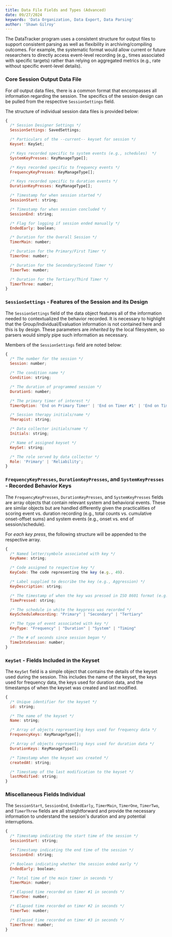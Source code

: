 ```yaml
---
title: Data File Fields and Types (Advanced)
date: 09/27/2024
keywords: 'Data Organization, Data Export, Data Parsing'
author: 'Shawn Gilroy'
---
```


The DataTracker program uses a consistent structure for output files to support consistent parsing as well as flexibility in archiving/compiling outcomes. For example, the systematic format would allow current or future researchers to directly access event-level recording (e.g., times associated with specific targets) rather than relying on aggregated metrics (e.g., rate without specific event-level details).

### Core Session Output Data File

For _all_ output data files, there is a common format that encompasses all information regarding the session. The specifics of the session design can be pulled from the respective `SessionSettings` field.

The structure of individual session data files is provided below:

```js
{
  /* Session Designer Settings */
  SessionSettings: SavedSettings;

  /* Particulars of the --current-- keyset for session */
  Keyset: KeySet;

  /* Keys recorded specific to system events (e.g., schedules)  */
  SystemKeyPresses: KeyManageType[];

  /* Keys recorded specific to frequency events */
  FrequencyKeyPresses: KeyManageType[];

  /* Keys recorded specific to duration events */
  DurationKeyPresses: KeyManageType[];

  /* Timestamp for when session started */
  SessionStart: string;

  /* Timestamp for when session concluded */
  SessionEnd: string;

  /* Flag for logging if session ended manually */
  EndedEarly: boolean;

  /* Duration for the Overall Session */
  TimerMain: number;

  /* Duration for the Primary/First Timer */
  TimerOne: number;

  /* Duration for the Secondary/Second Timer */
  TimerTwo: number;

  /* Duration for the Tertiary/Third Timer */
  TimerThree: number;
}
```

### `SessionSettings` - Features of the Session and its Design

The `SessionSettings` field of the data object features all of the information needed to contextualized the behavior recorded. It is necessary to highlight that the Group/Individual/Evaluation information is not contained here and this is by design. These parameters are _inherited_ by the local filesystem, so parsers would simply pipe such information as necessary.

Members of the `SessionSettings` field are noted below:

```js
{
  /* The number for the session */
  Session: number;

  /* The condition name */
  Condition: string;

  /* The duration of programmed session */
  DurationS: number;

  /* The primary timer of interest */
  TimerOption: 'End on Primary Timer' | 'End on Timer #1' | 'End on Timer #2' | 'End on Timer #3';

  /* Session therapy initials/name */
  Therapist: string;

  /* Data collector initials/name */
  Initials: string;

  /* Name of assigned keyset */
  KeySet: string;

  /* The role served by data collector */
  Role: 'Primary' | 'Reliability';
}
```

### `FrequencyKeyPresses`, `DurationKeyPresses`, and `SystemKeyPresses` - Recorded Behavior Keys

The `FrequencyKeyPresses`, `DurationKeyPresses`, and `SystemKeyPresses` fields are array objects that contain relevant system and behavioral events. These are similar objects but are handled differently given the practicalities of scoring event vs. duration recording (e.g., total counts vs. cumulative onset-offset sums) and system events (e.g., onset vs. end of session/schedule).

For _each key press_, the following structure will be appended to the respective array.

```js
{
  /* Named letter/symbole associated with key */
  KeyName: string;

  /* Code assigned to respective key */
  KeyCode: The code representing the key (e.g., 49).

  /* Label supplied to describe the key (e.g., Aggression) */
  KeyDescription: string;

  /* The timestamp of when the key was pressed in ISO 8601 format (e.g., "2024-09-13T16:47:17.683Z"). */
  TimePressed: string;

  /* The schedule in white the keypress was recorded */
  KeyScheduleRecording: "Primary" | "Secondary" | "Tertiary"

  /* The type of event associated with key */
  KeyType: "Frequency" | "Duration" | "System" | "Timing"

  /* The # of seconds since session began */
  TimeIntoSession: number;
}
```

### `KeySet` - Fields Included in the Keyset

The `KeySet` field is a simple object that contains the details of the keyset used during the session. This includes the name of the keyset, the keys used for frequency data, the keys used for duration data, and the timestamps of when the keyset was created and last modified.

```js
{
  /* Unique identifier for the keyset */
  id: string;

  /* The name of the keyset */
  Name: string;

  /* Array of objects representing keys used for frequency data */
  FrequencyKeys: KeyManageType[];

  /* Array of objects representing keys used for duration data */
  DurationKeys: KeyManageType[];

  /* Timestamp when the keyset was created */
  createdAt: string;

  /* Timestamp of the last modification to the keyset */
  lastModified: string;
}
```

### Miscellaneous Fields Individual

The `SessionStart`, `SessionEnd`, `EndedEarly`, `TimerMain`, `TimerOne`, `TimerTwo`, and `TimerThree` fields are all straightforward and provide the necessary information to understand the session's duration and any potential interruptions.

```js
{
  /* Timestamp indicating the start time of the session */
  SessionStart: string;

  /* Timestamp indicating the end time of the session */
  SessionEnd: string;

  /* Boolean indicating whether the session ended early */
  EndedEarly: boolean;

  /* Total time of the main timer in seconds */
  TimerMain: number;

  /* Elapsed time recorded on timer #1 in seconds */
  TimerOne: number;

  /* Elapsed time recorded on timer #2 in seconds */
  TimerTwo: number;

  /* Elapsed time recorded on timer #3 in seconds */
  TimerThree: number;
}
```
